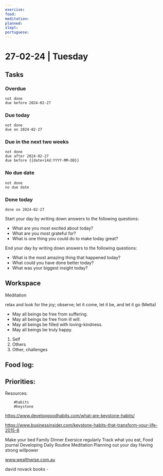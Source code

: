 ```yaml
---
exercise: 
food: 
meditation: 
planned: 
slept: 
portuguese:
---
```


# 27-02-24 | Tuesday

## Tasks
### Overdue
```tasks
not done
due before 2024-02-27
```

### Due today
```tasks
not done
due on 2024-02-27
```

### Due in the next two weeks
```tasks
not done
due after 2024-02-27
due before {{date+14d:YYYY-MM-DD}}
```

### No due date
```tasks
not done
no due date
```

### Done today
```tasks
done on 2024-02-27
```


Start your day by writing down answers to the following questions:

- What are you most excited about today? 
- What are you most grateful for? 
- What is one thing you could do to make today great?  

End your day by writing down answers to the following questions: 

- What is the most amazing thing that happened today? 
- What could you have done better today? 
- What was your biggest insight today?

## Workspace

Meditation 

relax and look for the joy; observe; let it come, let it be, and let it go
(Metta)
-   May all beings be free from suffering.
-   May all beings be free from ill will.
-   May all beings be filled with loving-kindness.
-   May all beings be truly happy.

1. Self
2. Others
3. Other, challenges

Food log:
- 

Priorities:
- 

Resources:

		#habits
		#keystone
		
https://www.developgoodhabits.com/what-are-keystone-habits/

https://www.businessinsider.com/keystone-habits-that-transform-your-life-2015-8

Make your bed
Family Dinner
Exersice regularly
Track what you eat, Food journal
Developing Daily Routine
Meditation
Planning out your day
Having strong willpower


www.wealthwise.com.au

david novack
books - 
